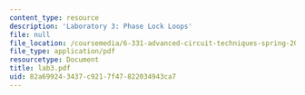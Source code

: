 ```yaml
---
content_type: resource
description: 'Laboratory 3: Phase Lock Loops'
file: null
file_location: /coursemedia/6-331-advanced-circuit-techniques-spring-2002/82a699243437c9217f47822034943ca7_lab3.pdf
file_type: application/pdf
resourcetype: Document
title: lab3.pdf
uid: 82a69924-3437-c921-7f47-822034943ca7
---
```

